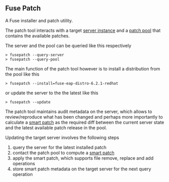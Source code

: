 ## Fuse Patch

A Fuse installer and patch utility.

The patch tool interacts with a target [server instance](tool/src/main/java/com/redhat/fuse/patch/ServerInstance.java) and a [patch pool](tool/src/main/java/com/redhat/fuse/patch/PatchPool.java) that contains the available patches.

The server and the pool can be queried like this respectively

```
> fusepatch --query-server
> fusepatch --query-pool 
```

The main function of the patch tool however is to install a distribution from the pool like this

```
> fusepatch --install=fuse-eap-distro-6.2.1-redhat
```

or update the server to the the latest like this

```
> fusepatch --update
```

The patch tool maintains audit metadata on the server, which allows to review/reproduce what has been changed and perhaps more importantly to calculate a [smart patch](tool/src/main/java/com/redhat/fuse/patch/SmartPatch.java) as the required diff between the current server state and the latest available patch release in the pool.

Updating the target server involves the following steps

1. query the server for the latest installed patch
2. contact the patch pool to compute a [smart patch](tool/src/main/java/com/redhat/fuse/patch/SmartPatch.java)
3. apply the smart patch, which supports file remove, replace and add operations
4. store smart patch metadata on the target server for the next query operation
